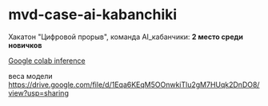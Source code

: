 # mvd-case-ai-kabanchiki
Хакатон "Цифровой прорыв", команда AI_кабанчики:
 **2 место среди новичков** 

[Google colab inference](https://colab.research.google.com/gist/PixelPantz/c11509d6e81f035a83b988558ae466e3)

веса модели https://drive.google.com/file/d/1Eqa6KEqM5OOnwkiTlu2gM7HUqk2DnDO8/view?usp=sharing
